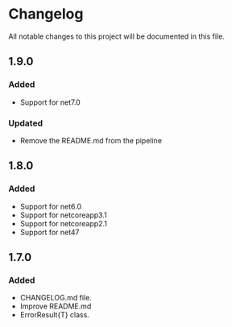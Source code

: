 # Changelog

All notable changes to this project will be documented in this file.

## 1.9.0

### Added

- Support for net7.0

### Updated

-  Remove the README.md from the pipeline

## 1.8.0

### Added

- Support for net6.0
- Support for netcoreapp3.1
- Support for netcoreapp2.1
- Support for net47


## 1.7.0

### Added

- CHANGELOG.md file.
- Improve README.md
- ErrorResult{T} class.
